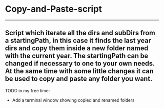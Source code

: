 # Copy-and-Paste-script
-----------
Script which iterate all the dirs and subDirs from a startingPath, in this case it finds the last year dirs and copy them inside a new folder named with the current year.
The startingPath can be changed if necessary to one to your own needs.
At the same time with some little changes it can be used to copy and paste any folder you want.
-----------
TODO in my free time:
- Add a terminal window showing copied and renamed folders  
